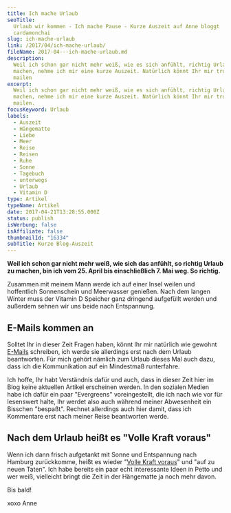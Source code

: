 ```yaml
---
title: Ich mache Urlaub
seoTitle:
  Urlaub wir kommen - Ich mache Pause - Kurze Auszeit auf Anne bloggt
  cardamonchai
slug: ich-mache-urlaub
link: /2017/04/ich-mache-urlaub/
fileName: 2017-04---ich-mache-urlaub.md
description:
  Weil ich schon gar nicht mehr weiß, wie es sich anfühlt, richtig Urlaub zu
  machen, nehme ich mir eine kurze Auszeit. Natürlich könnt Ihr mir trotzdem
  mailen
excerpt:
  Weil ich schon gar nicht mehr weiß, wie es sich anfühlt, richtig Urlaub zu
  machen, nehme ich mir eine kurze Auszeit. Natürlich könnt Ihr mir trotzdem
  mailen.
focusKeyword: Urlaub
labels:
  - Auszeit
  - Hängematte
  - Liebe
  - Meer
  - Reise
  - Reisen
  - Ruhe
  - Sonne
  - Tagebuch
  - unterwegs
  - Urlaub
  - Vitamin D
type: Artikel
typeName: Artikel
date: 2017-04-21T13:28:55.000Z
status: publish
isWerbung: false
isAffiliate: false
thumbnailId: "16334"
subTitle: Kurze Blog-Auszeit
---
```


<strong>Weil ich schon gar nicht mehr weiß, wie sich das anfühlt, so richtig
Urlaub zu machen, bin ich vom 25. April bis einschließlich 7. Mai weg. So
richtig.</strong>

Zusammen mit meinem Mann werde ich auf einer Insel weilen und hoffentlich
Sonnenschein und Meerwasser genießen. Nach dem langen Winter muss der Vitamin D
Speicher ganz dringend aufgefüllt werden und außerdem sehnen wir uns beide nach
Entspannung.

## E-Mails kommen an

Solltet Ihr in dieser Zeit Fragen haben, könnt Ihr mir natürlich wie gewohnt 
[E-Mails](mailto:info@cardamonchai.com) schreiben, ich werde sie allerdings erst
nach dem Urlaub beantworten. Für mich gehört nämlich zum Urlaub dieses Mal auch
dazu, dass ich die Kommunikation auf ein Mindestmaß runterfahre.

Ich hoffe, Ihr habt Verständnis dafür und auch, dass in dieser Zeit hier im Blog
keine aktuellen Artikel erscheinen werden. In den sozialen Medien habe ich dafür
ein paar "Evergreens" voreingestellt, die ich nach wie vor für lesenswert halte,
Ihr werdet also auch während meiner Abwesenheit ein Bisschen "bespaßt". Rechnet
allerdings auch hier damit, dass ich Kommentare erst nach meiner Reise
beantworten werde.

## Nach dem Urlaub heißt es "Volle Kraft voraus"

Wenn ich dann frisch aufgetankt mit Sonne und Entspannung nach Hamburg
zurückkomme, heißt es wieder
"[Volle Kraft voraus](/2016/07/sommer-auf-der-ostsee-travemuende-helsinki/)" und
"auf zu neuen Taten". Ich habe bereits ein paar echt interessante Ideen in Petto
und wer weiß, vielleicht bringt die Zeit in der Hängematte ja noch mehr davon.

Bis bald!

xoxo Anne
